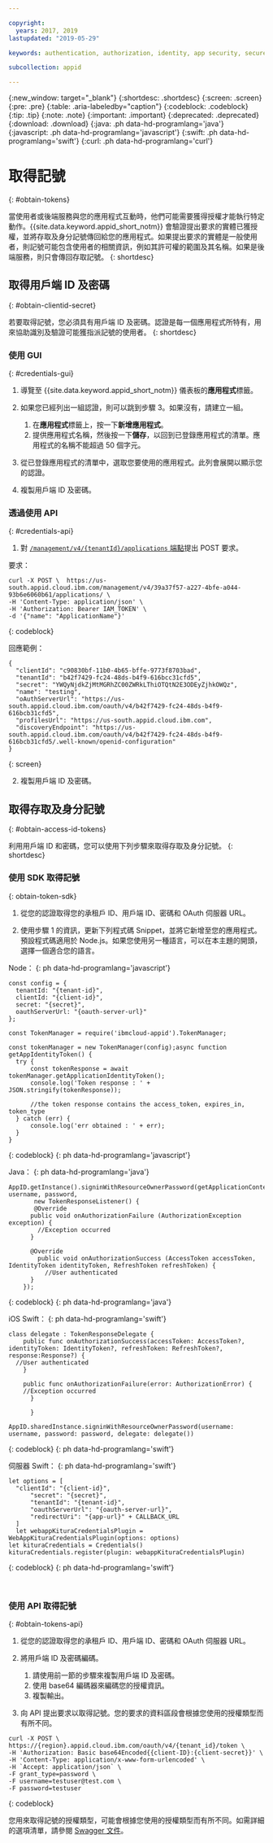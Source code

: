 ```yaml
---

copyright:
  years: 2017, 2019
lastupdated: "2019-05-29"

keywords: authentication, authorization, identity, app security, secure, access management, roles, attributes, users

subcollection: appid

---
```


{:new_window: target="_blank"}
{:shortdesc: .shortdesc}
{:screen: .screen}
{:pre: .pre}
{:table: .aria-labeledby="caption"}
{:codeblock: .codeblock}
{:tip: .tip}
{:note: .note}
{:important: .important}
{:deprecated: .deprecated}
{:download: .download}
{:java: .ph data-hd-programlang='java'}
{:javascript: .ph data-hd-programlang='javascript'}
{:swift: .ph data-hd-programlang='swift'}
{:curl: .ph data-hd-programlang='curl'}



# 取得記號
{: #obtain-tokens}

當使用者或後端服務與您的應用程式互動時，他們可能需要獲得授權才能執行特定動作。{{site.data.keyword.appid_short_notm}} 會驗證提出要求的實體已獲授權，並將存取及身分記號傳回給您的應用程式。如果提出要求的實體是一般使用者，則記號可能包含使用者的相關資訊，例如其許可權的範圍及其名稱。如果是後端服務，則只會傳回存取記號。
{: shortdesc}


## 取得用戶端 ID 及密碼
{: #obtain-clientid-secret}

若要取得記號，您必須具有用戶端 ID 及密碼。認證是每一個應用程式所特有，用來協助識別及驗證可能獲指派記號的使用者。
{: shortdesc}


### 使用 GUI
{: #credentials-gui}

1. 導覽至 {{site.data.keyword.appid_short_notm}} 儀表板的**應用程式**標籤。

2. 如果您已經列出一組認證，則可以跳到步驟 3。如果沒有，請建立一組。
    1. 在**應用程式**標籤上，按一下**新增應用程式**。
    2. 提供應用程式名稱，然後按一下**儲存**，以回到已登錄應用程式的清單。應用程式的名稱不能超過 50 個字元。

3. 從已登錄應用程式的清單中，選取您要使用的應用程式。此列會展開以顯示您的認證。

4. 複製用戶端 ID 及密碼。


### 透過使用 API
{: #credentials-api}

1.  對 [`/management/v4/{tenantId}/applications` 端點](https://us-south.appid.cloud.ibm.com/swagger-ui/#/Management%20API%20-%20Applications/mgmt.registerApplication)提出 POST 要求。

  要求：

  ```
  curl -X POST \  https://us-south.appid.cloud.ibm.com/management/v4/39a37f57-a227-4bfe-a044-93b6e6060b61/applications/ \
  -H 'Content-Type: application/json' \
  -H 'Authorization: Bearer IAM_TOKEN' \
  -d '{"name": "ApplicationName"}'
  ```
  {: codeblock}

  回應範例：

  ```
  {
    "clientId": "c90830bf-11b0-4b65-bffe-9773f8703bad",
    "tenantId": "b42f7429-fc24-48ds-b4f9-616bcc31cfd5",
    "secret": "YWQyNjdkZjMtMGRhZC00ZWRkLThiOTQtN2E3ODEyZjhkOWQz",
    "name": "testing",
    "oAuthServerUrl": "https://us-south.appid.cloud.ibm.com/oauth/v4/b42f7429-fc24-48ds-b4f9-616bcb31cfd5",
    "profilesUrl": "https://us-south.appid.cloud.ibm.com",
    "discoveryEndpoint": "https://us-south.appid.cloud.ibm.com/oauth/v4/b42f7429-fc24-48ds-b4f9-616bcb31cfd5/.well-known/openid-configuration"
  }
  ```
  {: screen}

2. 複製用戶端 ID 及密碼。



## 取得存取及身分記號
{: #obtain-access-id-tokens}

利用用戶端 ID 和密碼，您可以使用下列步驟來取得存取及身分記號。
{: shortdesc}


### 使用 SDK 取得記號
{: obtain-token-sdk}

1. 從您的認證取得您的承租戶 ID、用戶端 ID、密碼和 OAuth 伺服器 URL。

2. 使用步驟 1 的資訊，更新下列程式碼 Snippet，並將它新增至您的應用程式。預設程式碼適用於 Node.js。如果您使用另一種語言，可以在本主題的開頭，選擇一個適合您的語言。

  Node：
  {: ph data-hd-programlang='javascript'}

  ```
  const config = {
    tenantId: "{tenant-id}",
    clientId: "{client-id}",
    secret: "{secret}",
    oauthServerUrl: "{oauth-server-url}"
  };

  const TokenManager = require('ibmcloud-appid').TokenManager;

  const tokenManager = new TokenManager(config);async function getAppIdentityToken() {
    try {
        const tokenResponse = await tokenManager.getApplicationIdentityToken();
        console.log('Token response : ' + JSON.stringify(tokenResponse));

        //the token response contains the access_token, expires_in, token_type
    } catch (err) {
        console.log('err obtained : ' + err);
    }
  }
  ```
  {: codeblock}
  {: ph data-hd-programlang='javascript'}

  Java：
  {: ph data-hd-programlang='java'}
  ```
  AppID.getInstance().signinWithResourceOwnerPassword(getApplicationContext(), username, password,
         new TokenResponseListener() {
         @Override
        public void onAuthorizationFailure (AuthorizationException exception) {
          //Exception occurred
        }

        @Override
          public void onAuthorizationSuccess (AccessToken accessToken, IdentityToken identityToken, RefreshToken refreshToken) {
            //User authenticated
        }
      });
  ```
  {: codeblock}
  {: ph data-hd-programlang='java'}

iOS Swift：
{: ph data-hd-programlang='swift'}

  ```
  class delegate : TokenResponseDelegate {
      public func onAuthorizationSuccess(accessToken: AccessToken?, identityToken: IdentityToken?, refreshToken: RefreshToken?, response:Response?) {
    //User authenticated
      }

      public func onAuthorizationFailure(error: AuthorizationError) {
      //Exception occurred
        }

        }

  AppID.sharedInstance.signinWithResourceOwnerPassword(username: username, password: password, delegate: delegate())
  ```
  {: codeblock}
  {: ph data-hd-programlang='swift'}

伺服器 Swift：
{: ph data-hd-programlang='swift'}

  ```
  let options = [
    "clientId": "{client-id}",
        "secret": "{secret}",
        "tenantId": "{tenant-id}",
        "oauthServerUrl": "{oauth-server-url}",
        "redirectUri": "{app-url}" + CALLBACK_URL
    ]
    let webappKituraCredentialsPlugin = WebAppKituraCredentialsPlugin(options: options)
  let kituraCredentials = Credentials()
  kituraCredentials.register(plugin: webappKituraCredentialsPlugin)
  ```
  {: codeblock}
  {: ph data-hd-programlang='swift'}


</br>

### 使用 API 取得記號
{: #obtain-tokens-api}

1. 從您的認證取得您的承租戶 ID、用戶端 ID、密碼和 OAuth 伺服器 URL。

2. 將用戶端 ID 及密碼編碼。

    1. 請使用前一節的步驟來複製用戶端 ID 及密碼。
    2. 使用 base64 編碼器來編碼您的授權資訊。
    3. 複製輸出。

3. 向 API 提出要求以取得記號。您的要求的資料區段會根據您使用的授權類型而有所不同。 

  ```
  curl -X POST \
  https://{region}.appid.cloud.ibm.com/oauth/v4/{tenant_id}/token \
  -H 'Authorization: Basic base64Encoded{{client-ID}:{client-secret}}' \
  -H 'Content-Type: application/x-www-form-urlencoded' \
  -H `Accept: application/json` \
  -F grant_type=password \
  -F username=testuser@test.com \
  -F password=testuser
  ```
  {: codeblock}

您用來取得記號的授權類型，可能會根據您使用的授權類型而有所不同。如需詳細的選項清單，請參閱 [Swagger 文件](https://us-south.appid.cloud.ibm.com/swagger-ui/#/Authorization%20Server%20-%20Authorization%20Server%20V4/oauth-server.token)。
